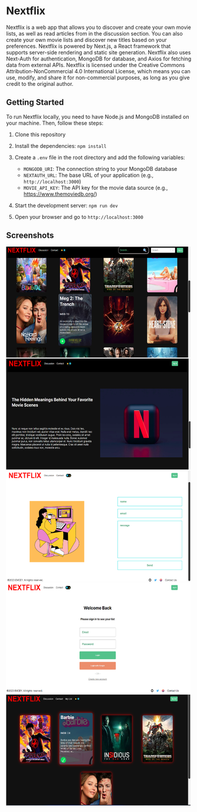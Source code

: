 # Nextflix

Nextflix is a web app that allows you to discover and create your own movie lists, as well as read articles from in the discussion section. You can also create your own movie lists and discover new titles based on your preferences. Nextflix is powered by Next.js, a React framework that supports server-side rendering and static site generation. Nextflix also uses Next-Auth for authentication, MongoDB for database, and Axios for fetching data from external APIs. Nextflix is licensed under the Creative Commons Attribution-NonCommercial 4.0 International License, which means you can use, modify, and share it for non-commercial purposes, as long as you give credit to the original author.

## Getting Started

To run Nextflix locally, you need to have Node.js and MongoDB installed on your machine. Then, follow these steps:

1. Clone this repository
2. Install the dependencies: `npm install`
3. Create a `.env` file in the root directory and add the following variables:

   - `MONGODB_URI`: The connection string to your MongoDB database
   - `NEXTAUTH_URL`: The base URL of your application (e.g., `http://localhost:3000`)
   - `MOVIE_API_KEY`: The API key for the movie data source (e.g., https://www.themoviedb.org/)
4. Start the development server: `npm run dev`
5. Open your browser and go to `http://localhost:3000`

## Screenshots

<img src="public/home-movies.png" width="500" height="300" /> <img src="public/discussion.png" width="500" height="300" /> <img src="public/contact.png" width="500" height="300" /> <img src="public/login.png" width="500" height="300" /> <img src="public/my-list.png" width="500" height="300" />
